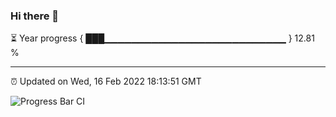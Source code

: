 ### Hi there 👋

⏳ Year progress { ███▁▁▁▁▁▁▁▁▁▁▁▁▁▁▁▁▁▁▁▁▁▁▁▁▁▁▁ } 12.81 %

---

⏰ Updated on Wed, 16 Feb 2022 18:13:51 GMT

![Progress Bar CI](https://github.com/liununu/liununu/workflows/Progress%20Bar%20CI/badge.svg)
